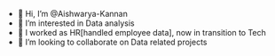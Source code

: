 - 👋 Hi, I’m @Aishwarya-Kannan
- 👀 I’m interested in Data analysis
- 🌱 I worked as HR[handled employee data], now in transition to Tech
- 💞️ I’m looking to collaborate on Data related projects 


<!---
Aishwarya-Kannan/Aishwarya-Kannan is a ✨ special ✨ repository because its `README.md` (this file) appears on your GitHub profile.
You can click the Preview link to take a look at your changes.
--->
